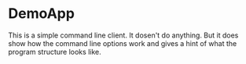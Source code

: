 ﻿# DemoApp

This is a simple command line client. It dosen't do anything. But it does show
how the command line options work and gives a hint of what the program structure
looks like.


